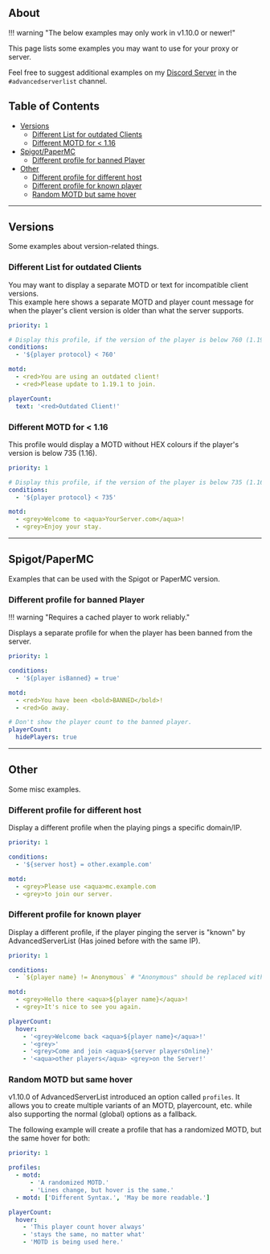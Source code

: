 ## About

!!! warning "The below examples may only work in v1.10.0 or newer!"

This page lists some examples you may want to use for your proxy or server.

Feel free to suggest additional examples on my [Discord Server](https://discord.gg/6dazXp6) in the `#advancedserverlist` channel.

## Table of Contents

- [Versions](#versions)
  - [Different List for outdated Clients](#different-list-for-outdated-clients)
  - [Different MOTD for < 1.16](#different-motd-for-116)
- [Spigot/PaperMC](#spigotpapermc)
  - [Different profile for banned Player](#different-profile-for-banned-player)
- [Other](#other)
  - [Different profile for different host](#different-profile-for-different-host)
  - [Different profile for known player](#different-profile-for-known-player)
  - [Random MOTD but same hover](#random-motd-but-same-hover)

----
## Versions

Some examples about version-related things.

### Different List for outdated Clients

You may want to display a separate MOTD or text for incompatible client versions.  
This example here shows a separate MOTD and player count message for when the player's client version is older than what the server supports.

```yaml
priority: 1

# Display this profile, if the version of the player is below 760 (1.19.1)
conditions:
  - '${player protocol} < 760'

motd:
  - <red>You are using an outdated client!
  - <red>Please update to 1.19.1 to join.

playerCount:
  text: '<red>Outdated Client!'
```

### Different MOTD for < 1.16

This profile would display a MOTD without HEX colours if the player's version is below 735 (1.16).

```yaml
priority: 1

# Display this profile, if the version of the player is below 735 (1.16)
conditions:
  - '${player protocol} < 735'

motd:
  - <grey>Welcome to <aqua>YourServer.com</aqua>!
  - <grey>Enjoy your stay.
```

----
## Spigot/PaperMC

Examples that can be used with the Spigot or PaperMC version.

### Different profile for banned Player

!!! warning "Requires a cached player to work reliably."

Displays a separate profile for when the player has been banned from the server.

```yaml
priority: 1

conditions:
  - '${player isBanned} = true'

motd:
  - <red>You have been <bold>BANNED</bold>!
  - <red>Go away.

# Don't show the player count to the banned player.
playerCount:
  hidePlayers: true
```

----
## Other

Some misc examples.

### Different profile for different host

Display a different profile when the playing pings a specific domain/IP.

```yaml
priority: 1

conditions:
  - '${server host} = other.example.com'

motd:
  - <grey>Please use <aqua>mc.example.com
  - <grey>to join our server.
```

### Different profile for known player

Display a different profile, if the player pinging the server is "known" by AdvancedServerList (Has joined before with the same IP).

```yaml
priority: 1

conditions:
  - `${player name} != Anonymous` # "Anonymous" should be replaced with whatever you use in 'unknown_player'

motd:
  - <grey>Hello there <aqua>${player name}</aqua>!
  - <grey>It's nice to see you again.

playerCount:
  hover:
    - '<grey>Welcome back <aqua>${player name}</aqua>!'
    - '<grey>'
    - '<grey>Come and join <aqua>${server playersOnline}'
    - '<aqua>other players</aqua> <grey>on the Server!'
```

### Random MOTD but same hover

v1.10.0 of AdvancedServerList introduced an option called `profiles`. It allows you to create multiple variants of an MOTD, playercount, etc. while also supporting the normal (global) options as a fallback.

The following example will create a profile that has a randomized MOTD, but the same hover for both:
```yaml
priority: 1

profiles:
  - motd:
      - 'A randomized MOTD.'
      - 'Lines change, but hover is the same.'
  - motd: ['Different Syntax.', 'May be more readable.']

playerCount:
  hover:
    - 'This player count hover always'
    - 'stays the same, no matter what'
    - 'MOTD is being used here.'
```